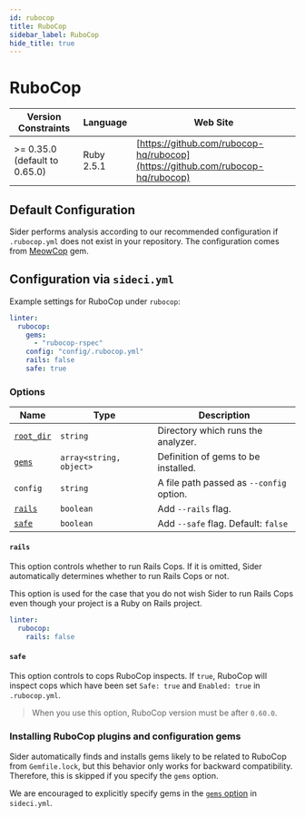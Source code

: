 ```yaml
---
id: rubocop
title: RuboCop
sidebar_label: RuboCop
hide_title: true
---
```


# RuboCop

| Version Constraints | Language | Web Site |
| ----------------- | -------- | -------- |
| >= 0.35.0 (default to 0.65.0) | Ruby 2.5.1 | [https://github.com/rubocop-hq/rubocop](https://github.com/rubocop-hq/rubocop) |

## Default Configuration

Sider performs analysis according to our recommended configuration if `.rubocop.yml` does not exist in your repository. The configuration comes from [MeowCop](https://github.com/sider/meowcop) gem.

## Configuration via `sideci.yml`

Example settings for RuboCop under `rubocop`:

```yaml:sideci.yml
linter:
  rubocop:
    gems:
      - "rubocop-rspec"
    config: "config/.rubocop.yml"
    rails: false
    safe: true
```

### Options

| Name | Type | Description |
| ---- | ---- | ----------- |
| [`root_dir`](../../getting-started/custom-configuration.md#root-dir-option) | `string` | Directory which runs the analyzer. |
| [`gems`](../../getting-started/custom-configuration.md#gems-option) | `array<string, object>` | Definition of gems to be installed. |
| `config` | `string` | A file path passed as `--config` option. |
| [`rails`](#rails) | `boolean` | Add `--rails` flag. |
| [`safe`](#safe) | `boolean` | Add `--safe` flag. Default: `false` |

#### `rails`

This option controls whether to run Rails Cops. If it is omitted, Sider automatically determines whether to run Rails Cops or not.

This option is used for the case that you do not wish Sider to run Rails Cops even though your project is a Ruby on Rails project.

```yaml:sideci.yml
linter:
  rubocop:
    rails: false
```

#### `safe`

This option controls to cops RuboCop inspects. If `true`, RuboCop will inspect cops which have been set `Safe: true` and `Enabled: true` in `.rubocop.yml`.

> When you use this option, RuboCop version must be after `0.60.0`.

### Installing RuboCop plugins and configuration gems

Sider automatically finds and installs gems likely to be related to RuboCop from `Gemfile.lock`, but this behavior only works for backward compatibility. Therefore, this is skipped if you specify the `gems` option.

We are encouraged to explicitly specify gems in the [`gems` option](../../getting-started/custom-configuration.md#gems-option) in `sideci.yml`.
